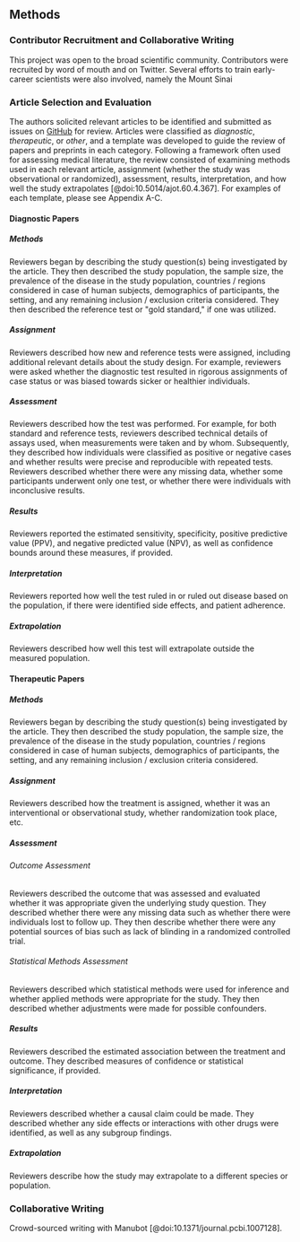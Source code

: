 ## Methods

### Contributor Recruitment and Collaborative Writing

This project was open to the broad scientific community.
Contributors were recruited by word of mouth and on Twitter.
Several efforts to train early-career scientists were also involved, namely the Mount Sinai 

### Article Selection and Evaluation

The authors solicited relevant articles to be identified and submitted as issues on [GitHub](https://github.com/greenelab/covid19-review) for review.
Articles were classified as _diagnostic_, _therapeutic_, or _other_, and a template was developed to guide the review of papers and preprints in each category.
Following a framework often used for assessing medical literature, the review consisted of examining methods used in each relevant article, assignment (whether the study was observational or randomized), assessment, results, interpretation, and how well the study extrapolates [@doi:10.5014/ajot.60.4.367].
For examples of each template, please see Appendix A-C.

#### Diagnostic Papers

##### Methods

Reviewers began by describing the study question(s) being investigated by the article.
They then described the study population, the sample size, the prevalence of the disease in the study population, countries / regions considered in case of human subjects, demographics of participants, the setting, and any remaining inclusion / exclusion criteria considered.
They then described the reference test or "gold standard," if one was utilized.

##### Assignment

Reviewers described how new and reference tests were assigned, including additional relevant details about the study design.
For example, reviewers were asked whether the diagnostic test resulted in rigorous assignments of case status or was biased towards sicker or healthier individuals.

##### Assessment

Reviewers described how the test was performed.
For example, for both standard and reference tests, reviewers described technical details of assays used, when measurements were taken and by whom.
Subsequently, they described how individuals were classified as positive or negative cases and whether results were precise and reproducible with repeated tests.
Reviewers described whether there were any missing data, whether some participants underwent only one test, or whether there were individuals with inconclusive results.

##### Results

Reviewers reported the estimated sensitivity, specificity, positive predictive value (PPV), and negative predicted value (NPV), as well as confidence bounds around these measures, if provided.

##### Interpretation

Reviewers reported how well the test ruled in or ruled out disease based on the population, if there were identified side effects, and patient adherence.

##### Extrapolation

Reviewers described how well this test will extrapolate outside the measured population.

#### Therapeutic Papers

##### Methods

Reviewers began by describing the study question(s) being investigated by the article.
They then described the study population, the sample size, the prevalence of the disease in the study population, countries / regions considered in case of human subjects, demographics of participants, the setting, and any remaining inclusion / exclusion criteria considered.

##### Assignment

Reviewers described how the treatment is assigned, whether it was an interventional or observational study, whether randomization took place, etc.

##### Assessment

###### Outcome Assessment

Reviewers described the outcome that was assessed and evaluated whether it was appropriate given the underlying study question.
They described whether there were any missing data such as whether there were individuals lost to follow up.
They then describe whether there were any potential sources of bias such as lack of blinding in a randomized controlled trial.

###### Statistical Methods Assessment

Reviewers described which statistical methods were used for inference and whether applied methods were appropriate for the study.
They then described whether adjustments were made for possible confounders.

##### Results

Reviewers described the estimated association between the treatment and outcome.
They described measures of confidence or statistical significance, if provided.

##### Interpretation

Reviewers described whether a causal claim could be made.
They described whether any side effects or interactions with other drugs were identified, as well as any subgroup findings.

##### Extrapolation

Reviewers describe how the study may extrapolate to a different species or population.

### Collaborative Writing

Crowd-sourced writing with Manubot [@doi:10.1371/journal.pcbi.1007128].
